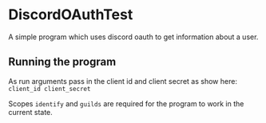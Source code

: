 # DiscordOAuthTest

A simple program which uses discord oauth to get information about a user.

## Running the program
As run arguments pass in the client id and client secret as show here:
`client_id client_secret`

Scopes `identify` and `guilds` are required for the program to work in the current state.
